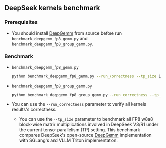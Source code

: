 ## DeepSeek kernels benchmark


### Prerequisites
- You should install [DeepGemm](https://github.com/deepseek-ai/DeepGEMM) from source before run `benchmark_deepgemm_fp8_gemm.py` and `benchmark_deepgemm_fp8_group_gemm.py`.

### Benchmark
- `benchmark_deepgemm_fp8_gemm.py`
    ```bash
    python benchmark_deepgemm_fp8_gemm.py --run_correctness --tp_size 1
    ```

- `benchmark_deepgemm_fp8_group_gemm.py`
    ```bash
    python benchmark_deepgemm_fp8_group_gemm.py --run_correctness --tp_size 1
    ```

 - You can use the `--run_correctness` parameter to verify all kernels results's correctness.
    - You can use the `--tp_size` parameter to benchmark all FP8 w8a8 block-wise matrix multiplications involved in DeepSeek V3/R1 under the current tensor parallelism (TP) setting. This benchmark compares DeepSeek's open-source [DeepGemm](https://github.com/deepseek-ai/DeepGEMM) implementation with SGLang's and VLLM Triton implementation.
